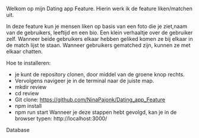 Welkom op mijn Dating app Feature.
Hierin werk ik de feature liken/matchen uit.

In deze feature kun je mensen liken op basis van een foto die je ziet,naam van de gebruikers, leeftijd en een bio. Een klein verhaaltje over de gebruiker zelf.
Wanneer beide gebruikers elkaar hebben geliked komen ze bij elkaar in de match lijst te staan. 
Wanneer gebruikers gematched zijn, kunnen ze met elkaar chatten. 

Hoe te installeren:
- je kunt de repository clonen, door middel van de groene knop rechts.
- Vervolgens navigeer je in de terminal naar de juiste map.
- mkdir review
- cd review
- Git clone: https://github.com/NinaPajonk/Dating_app_Feature
- npm install
- npm run start
Wanneer je deze stappen hebt gevolgd, kan je in de browser typen: http://localhost:3000/

Database
